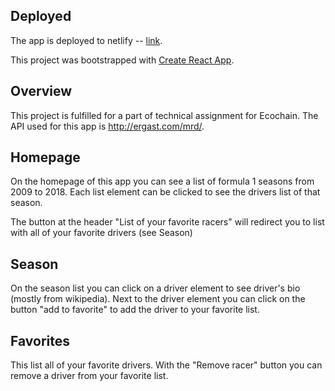 ## Deployed

The app is deployed to netlify -- [link](https://wonderful-knuth-18d92e.netlify.com).

This project was bootstrapped with [Create React App](https://github.com/facebook/create-react-app).

## Overview

This project is fulfilled for a part of technical assignment for Ecochain.
The API used for this app is http://ergast.com/mrd/.

## Homepage

On the homepage of this app you can see a list of formula 1 seasons from 2009 to 2018.
Each list element can be clicked to see the drivers list of that season.

The button at the header "List of your favorite racers" will redirect you to list with all of your favorite drivers (see Season)

## Season

On the season list you can click on a driver element to see driver's bio (mostly from wikipedia).
Next to the driver element you can click on the button "add to favorite" to add the driver to your favorite list.

## Favorites

This list all of your favorite drivers. With the "Remove racer" button you can remove a driver from your favorite list.

